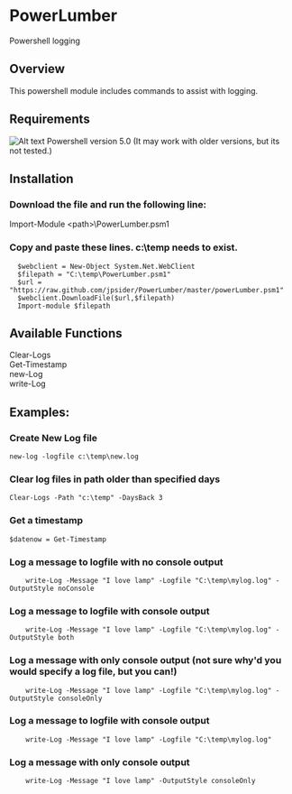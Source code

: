 # PowerLumber
Powershell logging  

## Overview  
This powershell module includes commands to assist with logging.    

## Requirements  
![Alt text](https://github.com/jpsider/PowerLumber/blob/master/z_Images/PowerLumber.png "PowerLumber Icon") 
Powershell version 5.0 (It may work with older versions, but its not tested.) 

## Installation  
### Download the file and run the following line:  
Import-Module \<path>\PowerLumber.psm1  

### Copy and paste these lines. c:\temp needs to exist.  
      $webclient = New-Object System.Net.WebClient  
      $filepath = "C:\temp\PowerLumber.psm1"  
      $url = "https://raw.github.com/jpsider/PowerLumber/master/powerLumber.psm1"  
      $webclient.DownloadFile($url,$filepath)  
      Import-module $filepath  

## Available Functions 
Clear-Logs  
Get-Timestamp  
new-Log  
write-Log  

## Examples:  
### Create New Log file  
    new-log -logfile c:\temp\new.log  
### Clear log files in path older than specified days  
    Clear-Logs -Path "c:\temp" -DaysBack 3  
### Get a timestamp  
    $datenow = Get-Timestamp  
### Log a message to logfile with no console output  
		write-Log -Message "I love lamp" -Logfile "C:\temp\mylog.log" -OutputStyle noConsole  
### Log a message to logfile with console output  
		write-Log -Message "I love lamp" -Logfile "C:\temp\mylog.log" -OutputStyle both  
### Log a message with only console output (not sure why'd you would specify a log file, but you can!)  
		write-Log -Message "I love lamp" -Logfile "C:\temp\mylog.log" -OutputStyle consoleOnly  
### Log a message to logfile with console output  
		write-Log -Message "I love lamp" -Logfile "C:\temp\mylog.log"                        
### Log a message with only console output  
		write-Log -Message "I love lamp" -OutputStyle consoleOnly  
